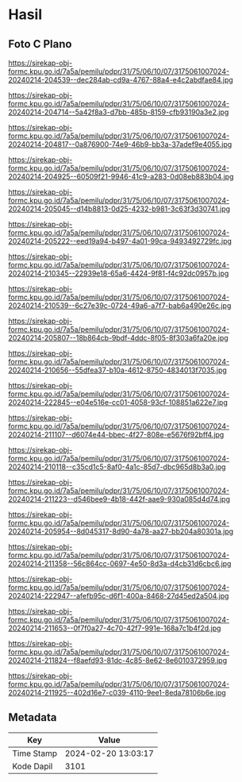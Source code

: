 # Hasil

## Foto C Plano

https://sirekap-obj-formc.kpu.go.id/7a5a/pemilu/pdpr/31/75/06/10/07/3175061007024-20240214-204539--dec284ab-cd9a-4767-88a4-e4c2abdfae84.jpg

https://sirekap-obj-formc.kpu.go.id/7a5a/pemilu/pdpr/31/75/06/10/07/3175061007024-20240214-204714--5a42f8a3-d7bb-485b-8159-cfb93190a3e2.jpg

https://sirekap-obj-formc.kpu.go.id/7a5a/pemilu/pdpr/31/75/06/10/07/3175061007024-20240214-204817--0a876900-74e9-46b9-bb3a-37adef9e4055.jpg

https://sirekap-obj-formc.kpu.go.id/7a5a/pemilu/pdpr/31/75/06/10/07/3175061007024-20240214-204925--60509f21-9946-41c9-a283-0d08eb883b04.jpg

https://sirekap-obj-formc.kpu.go.id/7a5a/pemilu/pdpr/31/75/06/10/07/3175061007024-20240214-205045--d14b8813-0d25-4232-b981-3c63f3d30741.jpg

https://sirekap-obj-formc.kpu.go.id/7a5a/pemilu/pdpr/31/75/06/10/07/3175061007024-20240214-205222--eed19a94-b497-4a01-99ca-9493492729fc.jpg

https://sirekap-obj-formc.kpu.go.id/7a5a/pemilu/pdpr/31/75/06/10/07/3175061007024-20240214-210345--22939e18-65a6-4424-9f81-f4c92dc0957b.jpg

https://sirekap-obj-formc.kpu.go.id/7a5a/pemilu/pdpr/31/75/06/10/07/3175061007024-20240214-210539--6c27e39c-0724-49a6-a7f7-bab6a490e26c.jpg

https://sirekap-obj-formc.kpu.go.id/7a5a/pemilu/pdpr/31/75/06/10/07/3175061007024-20240214-205807--18b864cb-9bdf-4ddc-8f05-8f303a6fa20e.jpg

https://sirekap-obj-formc.kpu.go.id/7a5a/pemilu/pdpr/31/75/06/10/07/3175061007024-20240214-210656--55dfea37-b10a-4612-8750-4834013f7035.jpg

https://sirekap-obj-formc.kpu.go.id/7a5a/pemilu/pdpr/31/75/06/10/07/3175061007024-20240214-222845--e04e516e-cc01-4058-93cf-108851a622e7.jpg

https://sirekap-obj-formc.kpu.go.id/7a5a/pemilu/pdpr/31/75/06/10/07/3175061007024-20240214-211107--d6074e44-bbec-4f27-808e-e5676f92bff4.jpg

https://sirekap-obj-formc.kpu.go.id/7a5a/pemilu/pdpr/31/75/06/10/07/3175061007024-20240214-210118--c35cd1c5-8af0-4a1c-85d7-dbc965d8b3a0.jpg

https://sirekap-obj-formc.kpu.go.id/7a5a/pemilu/pdpr/31/75/06/10/07/3175061007024-20240214-211223--d546bee9-4b18-442f-aae9-930a085d4d74.jpg

https://sirekap-obj-formc.kpu.go.id/7a5a/pemilu/pdpr/31/75/06/10/07/3175061007024-20240214-205954--8d045317-8d90-4a78-aa27-bb204a80301a.jpg

https://sirekap-obj-formc.kpu.go.id/7a5a/pemilu/pdpr/31/75/06/10/07/3175061007024-20240214-211358--56c864cc-0697-4e50-8d3a-d4cb31d6cbc6.jpg

https://sirekap-obj-formc.kpu.go.id/7a5a/pemilu/pdpr/31/75/06/10/07/3175061007024-20240214-222947--afefb95c-d6f1-400a-8468-27d45ed2a504.jpg

https://sirekap-obj-formc.kpu.go.id/7a5a/pemilu/pdpr/31/75/06/10/07/3175061007024-20240214-211653--0f7f0a27-4c70-42f7-991e-168a7c1b4f2d.jpg

https://sirekap-obj-formc.kpu.go.id/7a5a/pemilu/pdpr/31/75/06/10/07/3175061007024-20240214-211824--f8aefd93-81dc-4c85-8e62-8e6010372959.jpg

https://sirekap-obj-formc.kpu.go.id/7a5a/pemilu/pdpr/31/75/06/10/07/3175061007024-20240214-211925--402d16e7-c039-4110-9ee1-8eda78106b6e.jpg


## Metadata

| Key        | Value               |
| ---------- | ------------------- |
| Time Stamp | 2024-02-20 13:03:17 |
| Kode Dapil | 3101                |



